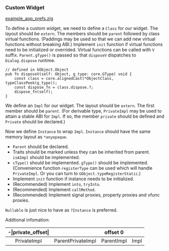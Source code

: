 ### Custom Widget

[example_app_prefs.zig](../../../example/application/example_app_prefs.zig)

To define a custom widget, we need to define a `Class` for our widget. The layout should be `extern`. The members should be `parent` followed by class virtual functions. (Paddings may be used so that we can add new virtual functions without breaking ABI.)
Implement `init` function if virtual functions need to be initialized or overrided. Virtual functions can be called with `V` suffix. `Parent.gType()` is passed so that `disposeV` dispatches to `Dialog.dispose` runtime.

```zig
// defined in GObject.Object
pub fn disposeV(self: Object, g_type: core.GType) void {
    const class = core.alignedCast(*ObjectClass, typeClassPeek(g_type));
    const dispose_fn = class.dispose.?;
    dispose_fn(self);
}
```

We define an `Impl` for our widget. The layout should be `extern`. The first member should be `parent`. (For derivable type, `PrivateImpl` may be used to attain a stable ABI for `Impl`. If so, the member `private` should be defined and `Private` should be declared.)

Now we define `Instance` to wrap `Impl`. `Instance` should have the same memory layout as `*anyopaque`.

- `Parent` should be declared.
- Traits should be marked unless they can be inherited from parent. `isAImpl` should be implemented.
- `cType()` should be implemented. `gType()` should be implemented. (Convenience function `registerType` can be used which will handle `PrivateImpl`. Or you can turn to `GObject.typeRegisterStatic`.)
- Implement `init` function if instance needs to be initialized.
- (Recommended) Implement `into`, `tryInto`.
- (Recommended) Implement `callMethod`.
- (Recommended) Implement signal proxies, property proxies and vfunc proxies.

`Nullable` is just nice to have as `?Instance` is preferred.

Addtional infomation: 

| -\|private_offset\| |                   | offset 0   |      |
| :-----------------: | :---------------: | :--------: | :--: |
| PrivateImpl         | ParentPrivateImpl | ParentImpl | Impl |
